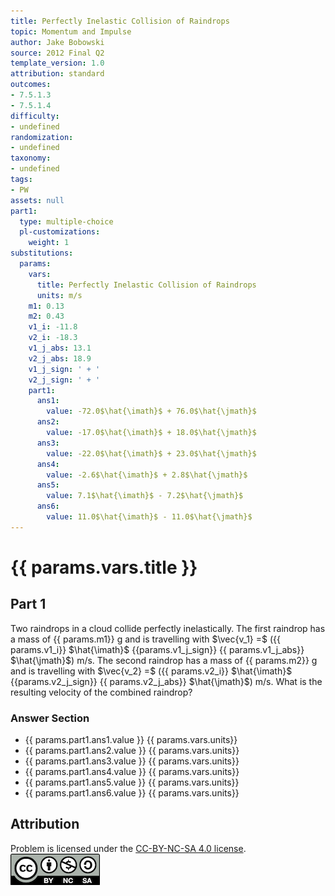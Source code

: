 ```yaml
---
title: Perfectly Inelastic Collision of Raindrops
topic: Momentum and Impulse
author: Jake Bobowski
source: 2012 Final Q2
template_version: 1.0
attribution: standard
outcomes:
- 7.5.1.3
- 7.5.1.4
difficulty:
- undefined
randomization:
- undefined
taxonomy:
- undefined
tags:
- PW
assets: null
part1:
  type: multiple-choice
  pl-customizations:
    weight: 1
substitutions:
  params:
    vars:
      title: Perfectly Inelastic Collision of Raindrops
      units: m/s
    m1: 0.13
    m2: 0.43
    v1_i: -11.8
    v2_i: -18.3
    v1_j_abs: 13.1
    v2_j_abs: 18.9
    v1_j_sign: ' + '
    v2_j_sign: ' + '
    part1:
      ans1:
        value: -72.0$\hat{\imath}$ + 76.0$\hat{\jmath}$
      ans2:
        value: -17.0$\hat{\imath}$ + 18.0$\hat{\jmath}$
      ans3:
        value: -22.0$\hat{\imath}$ + 23.0$\hat{\jmath}$
      ans4:
        value: -2.6$\hat{\imath}$ + 2.8$\hat{\jmath}$
      ans5:
        value: 7.1$\hat{\imath}$ - 7.2$\hat{\jmath}$
      ans6:
        value: 11.0$\hat{\imath}$ - 11.0$\hat{\jmath}$
---
```

# {{ params.vars.title }}
## Part 1

Two raindrops in a cloud collide perfectly inelastically. The first raindrop has a mass of {{ params.m1}} g and is travelling with $\vec{v_1} =$ ({{ params.v1_i}} $\hat{\imath}$ {{params.v1_j_sign}} {{ params.v1_j_abs}} $\hat{\jmath}$) m/s. The second raindrop has a mass of {{ params.m2}} g and is travelling with $\vec{v_2} =$ ({{ params.v2_i}} $\hat{\imath}$ {{params.v2_j_sign}} {{ params.v2_j_abs}} $\hat{\jmath}$) m/s. What is the resulting velocity of the combined raindrop?

### Answer Section

- {{ params.part1.ans1.value }} {{ params.vars.units}}
- {{ params.part1.ans2.value }} {{ params.vars.units}}
- {{ params.part1.ans3.value }} {{ params.vars.units}}
- {{ params.part1.ans4.value }} {{ params.vars.units}}
- {{ params.part1.ans5.value }} {{ params.vars.units}}
- {{ params.part1.ans6.value }} {{ params.vars.units}}

## Attribution

Problem is licensed under the [CC-BY-NC-SA 4.0 license](https://creativecommons.org/licenses/by-nc-sa/4.0/).<br> ![The Creative Commons 4.0 license requiring attribution-BY, non-commercial-NC, and share-alike-SA license.](https://raw.githubusercontent.com/firasm/bits/master/by-nc-sa.png)